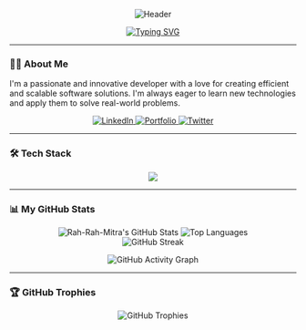 <p align="center">
  <img src="https://capsule-render.vercel.app/api?type=waving&color=gradient&height=180§ion=header&text=Hi%20there!%20I'm%20Rahul%20Mitra&fontSize=60&fontAlignY=32&animation=fadeIn&desc=Cybersec%20|%20Software%20Engineering%20|%20Data%20Scientist%20﹫🇸🇬&descAlignY=80&descAlign=68" alt="Header"/>
</p>

<div align="center"> 

[![Typing SVG](https://readme-typing-svg.herokuapp.com?font=Fira+Code&size=25&pause=1000&color=3397F7¢er=true&vCenter=true&width=700&height=120&multiline=true&lines=A+passionate+Software+Developer+from+Singapore+%F0%9F%87%B8%F0%9F%87%AC;Always+learning%2C+always+growing...;Let's+build+something+amazing+together!&separator=%3B&font-weight=600)](https://git.io/typing-svg) 

</div> 

--- 

### 👨‍💻 **About Me** 

I'm a passionate and innovative developer with a love for creating efficient and scalable software solutions. I'm always eager to learn new technologies and apply them to solve real-world problems. 

<p align="center"> 
 <a href="https://www.linkedin.com/in/rahulmitra-dev/" target="_blank"> 
   <img src="https://img.shields.io/badge/LinkedIn-0077B5?style=for-the-badge&logo=linkedin&logoColor=white" alt="LinkedIn"> 
 </a> 
 <a href="https://rahul-mitra.vercel.app/" target="_blank"> 
   <img src="https://img.shields.io/badge/Portfolio-255E63?style=for-the-badge&logo=rss&logoColor=white" alt="Portfolio"> 
 </a> 
 <a href="https://twitter.com/your-twitter-handle" target="_blank"> 
   <img src="https://img.shields.io/badge/Twitter-1DA1F2?style=for-the-badge&logo=twitter&logoColor=white" alt="Twitter"> 
 </a> 
</p> 

--- 

### 🛠️ **Tech Stack** 

<p align="center"> 
 <a href="https://skillicons.dev"> 
   <img src="https://skillicons.dev/icons?i=java,python,spring,docker,git,kubernetes,aws,mysql,postgres,redis,mongodb,idea,vscode&perline=6" /> 
 </a> 
</p> 

--- 

### 📊 **My GitHub Stats** 

<p align="center"> 
 <img src="https://github-readme-stats.vercel.app/api?username=Rah-Rah-Mitra&theme=tokyonight&hide_border=false&include_all_commits=true&count_private=true" alt="Rah-Rah-Mitra's GitHub Stats" /> 
 <img src="https://github-readme-stats.vercel.app/api/top-langs/?username=Rah-Rah-Mitra&theme=tokyonight&hide_border=false&include_all_commits=true&count_private=true&layout=compact" alt="Top Languages" /> 
 <br/> 
 <img src="https://github-readme-streak-stats.herokuapp.com/?user=Rah-Rah-Mitra&theme=tokyonight&hide_border=false" alt="GitHub Streak" /> 
</p> 

<p align="center"> 
 <img src="https://github-readme-activity-graph.vercel.app/graph?username=Rah-Rah-Mitra&bg_color=1a1b27&color=79ff97&line=79ff97&point=79ff97&area=true&hide_border=true" alt="GitHub Activity Graph" /> 
</p> 

--- 

### 🏆 **GitHub Trophies** 

<p align="center"> 
 <img src="https://github-profile-trophy.vercel.app/?username=Rah-Rah-Mitra&theme=tokyonight&row=1&column=7" alt="GitHub Trophies" /> 
</p> 
